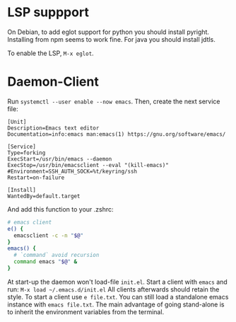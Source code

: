 # LSP suppport

On Debian, to add eglot support for python you should install pyright.
Installing from npm seems to work fine.
For java you should install jdtls.

To enable the LSP, `M-x eglot`.

# Daemon-Client
Run `systemctl --user enable --now emacs`. Then, create the next service file:
```
[Unit]
Description=Emacs text editor
Documentation=info:emacs man:emacs(1) https://gnu.org/software/emacs/

[Service]
Type=forking
ExecStart=/usr/bin/emacs --daemon
ExecStop=/usr/bin/emacsclient --eval "(kill-emacs)"
#Environment=SSH_AUTH_SOCK=%t/keyring/ssh
Restart=on-failure

[Install]
WantedBy=default.target
```
And add this function to your .zshrc:
```bash
# emacs client
e() {
  emacsclient -c -n "$@"
}
emacs() {
  # `command` avoid recursion
  command emacs "$@" &
}
```
At start-up the daemon won't load-file `init.el`.
Start a client with `emacs` and run: `M-x load ~/.emacs.d/init.el`
All clients afterwards should retain the style. To start a client use `e file.txt`. You can still load a standalone emacs instance with `emacs file.txt`. The main advantage of going stand-alone is to inherit the environment variables from the terminal.

